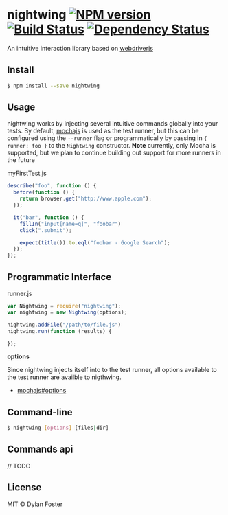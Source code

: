 # nightwing [![NPM version][npm-image]][npm-url] [![Build Status][travis-image]][travis-url] [![Dependency Status][daviddm-image]][daviddm-url]

An intuitive interaction library based on [webdriverjs](https://www.npmjs.com/package/selenium-webdriver)

## Install

```sh
$ npm install --save nightwing
```

## Usage

nightwing works by injecting several intuitive commands globally into your tests.
By default, [mochajs](http://mochajs.org) is used as the test runner, but this can be
configured using the `--runner` flag or programmatically by passing in `{ runner: foo }`
to the `Nightwing` constructor. **Note** currently, only Mocha is supported, but
we plan to continue building out support for more runners in the future

myFirstTest.js

```javascript
describe("foo", function () {
  before(function () {
    return browser.get("http://www.apple.com");
  });

  it("bar", function () {
    fillIn("input[name=q]", "foobar")
    click(".submit");

    expect(title()).to.eql("foobar - Google Search");
  });
});
```

## Programmatic Interface

runner.js

```javascript
var Nightwing = require("nightwing");
var nightwing = new Nightwing(options);

nightwing.addFile("/path/to/file.js")
nightwing.run(function (results) {

});
```

**options**

Since nightwing injects itself into to the test runner, all options available to the test runner are availble to nigthwing.

 - [mochajs#options](https://github.com/mochajs/mocha/wiki/Using-mocha-programmatically)

## Command-line

```sh
$ nightwing [options] [files|dir]
```

## Commands api

// TODO

## License

MIT © Dylan Foster

[npm-image]: https://badge.fury.io/js/nightwing.svg
[npm-url]: https://npmjs.org/package/nightwing
[travis-image]: https://travis-ci.org/dylanfoster/nightwing.svg?branch=development
[travis-url]: https://travis-ci.org/dylanfoster/nightwing
[daviddm-image]: https://david-dm.org/dylanfoster/nightwing.svg?theme=shields.io
[daviddm-url]: https://david-dm.org/dylanfoster/nightwing
